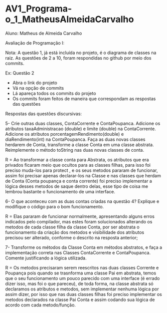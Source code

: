 # AV1_Programa-o_1_MatheusAlmeidaCarvalho
Aluno: Matheus de Almeida Carvalho

Avaliação de Programação I:

Nota:
A questão 1, já está incluída no projeto, é o diagrama de classes na raiz.
As questões de 2 a 10, foram respondidas no github por meio dos commits.

Ex: 
Questão 2

- Abra o link do projeto
- Vá na opção de commits
- Lá apareça todos os commits do projeto
- Os commits foram feitos de maneira que correspondam as respostas 
das questões

Respostas das questões discursivas:

5- Crie outras duas classes, ContaCorrente e ContaPoupanca. Adicione os atributos taxaAdministracao (double) e limite (double) na ContaCorrente. Adicione os atributos porcentagemRendimento(double) e diaRendimento(int) na
ContaPoupanca. Faça as duas novas classes herdarem de Conta, transforme a
classe Conta em uma classe abstrata. Reimplemente o método toString nas duas
novas classes de conta.

R = Ao transformar a classe conta para Abstrata, os atributos que era privados ficaram
meio que ocultos para as classes filhas, para isso foi preciso muda-los para protect , e
os seus metodos pararam de funcionar, assim foi precisar apenas declarar-los na Classe
e nas classes que herdam de Conta (Conta poupança e conta corrente) foi preciso
implementar a lógica desses metodos de saque dentro delas, esse tipo de coisa me
lembrou bastante o funcionamento de uma interface.

6- O que aconteceu com as duas contas criadas na questão 4? Explique e modifique
o código para o bom funcionamento.

R = Elas pararam de funcionar normalmente, apresentando alguns erros
indicados pelo compilador, mas estes foram solucionados alterando os metodos
de cada classe filha da classe Conta, por ser abstrata o funcionamento da criação
dos metodos e visibilidade dos atributos precisou ser alterado, conforme o
descrito na resposta anterior;

7- Transforme os métodos da Classe Conta em métodos abstratos, e faça a
implementação correta nas Classes ContaCorrente e ContaPoupanca. Comente
justificando a lógica utilizada.

R = Os metodos precisaram serem reescritos nas duas classes Corrente e
Poupança pois quando se trasnforma uma classe Pai em abstrata, temos que o
seu funcionamento um pouco parecido com uma interface (é errado dizer isso,
mas foi o que pareceu), de toda forma, na classe abstrata só declaramos os
atributos e metodos, sem implementar nenhuma lógica por assim dizer, por isso
que nas duas classes filhas foi preciso implementar os metodos declarados na
classe Pai Conta e assim codando sua lógica de acordo com cada metodo/função.
